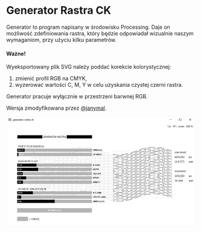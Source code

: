 # Generator Rastra CK
Generator to program napisany w środowisku Processing.
Daje on możliwość zdefiniowania rastra, który będzie odpowiadał wizualnie naszym wymaganiom, przy użyciu kilku parametrów.


#### Ważne!
Wyeksportowany plik SVG należy poddać korekcie kolorystycznej:
1. zmienić profil RGB na CMYK,
2. wyzerować wartości C, M, Y w celu uzyskania czystej czerni rastra.

Generator pracuje wyłącznie w przestrzeni barwnej RGB.

Wersja zmodyfikowana przez [@janymal](https://github.com/janymal).

![Screenshot](https://raw.githubusercontent.com/janymal/ck_raster/master/readme/screenshot_1.png)
